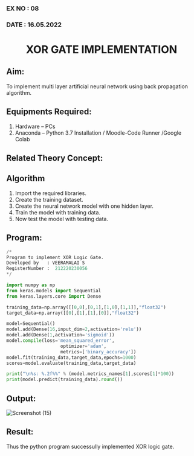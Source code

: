 ### EX NO : 08
### DATE  : 16.05.2022 
# <p align="center"> XOR GATE IMPLEMENTATION </p>
## Aim:
   To implement multi layer artificial neural network using back propagation algorithm.
## Equipments Required:
1. Hardware – PCs
2. Anaconda – Python 3.7 Installation / Moodle-Code Runner /Google Colab

## Related Theory Concept:

## Algorithm
1. Import the required libraries.
2. Create the training dataset.
3. Create the neural network model with one hidden layer.
4. Train the model with training data.
5. Now test the model with testing data.

## Program:
```python
/*
Program to implement XOR Logic Gate.
Developed by   : VEERAMALAI S
RegisterNumber :  212220230056
*/

import numpy as np
from keras.models import Sequential
from keras.layers.core import Dense

training_data=np.array([[0,0],[0,1],[1,0],[1,1]],"float32")
target_data=np.array([[0],[1],[1],[0]],"float32")

model=Sequential()
model.add(Dense(16,input_dim=2,activation='relu'))
model.add(Dense(1,activation='sigmoid'))
model.compile(loss='mean_squared_error',
                    optimizer='adam',
                    metrics=['binary_accuracy'])
model.fit(training_data,target_data,epochs=1000)
scores=model.evaluate(training_data,target_data)

print("\n%s: %.2f%%" % (model.metrics_names[1],scores[1]*100))
print(model.predict(training_data).round())

```

## Output:

![Screenshot (15)](https://user-images.githubusercontent.com/75234646/168518291-ffea8d92-0644-4301-8c38-a74c6302cd53.png)



## Result:
Thus the python program successully implemented XOR logic gate.
